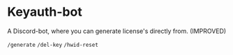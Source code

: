 # Keyauth-bot
A Discord-bot, where you can generate license's directly from. (IMPROVED)

```/generate```
```/del-key```
```/hwid-reset```

